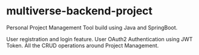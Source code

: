 # multiverse-backend-project
Personal Project Management Tool build using Java and SpringBoot.

User registration and login feature.
User OAuth2 Authentication using JWT Token.
All the CRUD operations around Project Management.
